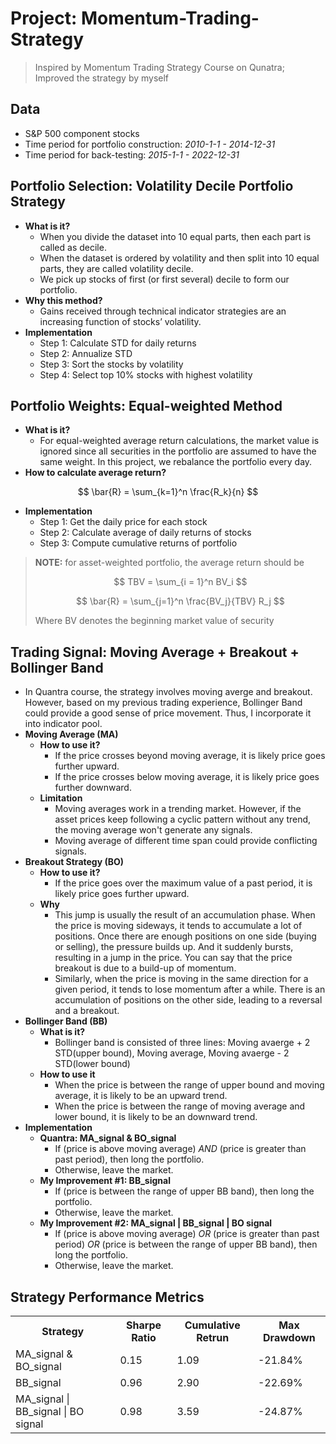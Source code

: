 # Project: Momentum-Trading-Strategy
> Inspired by Momentum Trading Strategy Course on Qunatra; Improved the strategy by myself

## Data
  - S&P 500 component stocks
  - Time period for portfolio construction: *2010-1-1 - 2014-12-31*
  - Time period for back-testing: *2015-1-1 - 2022-12-31* 
## Portfolio Selection: Volatility Decile Portfolio Strategy
- **What is it?**
  - When you divide the dataset into 10 equal parts, then each part is called as decile. 
  - When the dataset is ordered by volatility and then split into 10 equal parts, they are called volatility decile.
  - We pick up stocks of first (or first several) decile to form our portfolio.
- **Why this method?**
  - Gains received through technical indicator strategies are an increasing function of stocks’ volatility.
- **Implementation**
  - Step 1: Calculate STD for daily returns
  - Step 2: Annualize STD
  - Step 3: Sort the stocks by volatility
  - Step 4: Select top 10% stocks with highest volatility
## Portfolio Weights: Equal-weighted Method
  - **What is it?**
    - For equal-weighted average return calculations, the market value is ignored since all securities in the  portfolio are assumed to have the same weight. In this project, we rebalance the portfolio every day.
  - **How to calculate average return?**

$$ \bar{R} = \sum_{k=1}^n \frac{R_k}{n} $$

  - **Implementation**
    - Step 1: Get the daily price for each stock
    - Step 2: Calculate average of daily returns of stocks
    - Step 3: Compute cumulative returns of portfolio
> **NOTE:** for asset-weighted portfolio, the average return should be 
>
>   $$ TBV = \sum_{i = 1}^n BV_i $$
>
>   $$ \bar{R} = \sum_{j=1}^n \frac{BV_j}{TBV} R_j $$
>  
> Where BV denotes the beginning market value of security 
## Trading Signal: Moving Average + Breakout + Bollinger Band
- In Quantra course, the strategy involves moving averge and breakout. However, based on my previous trading experience, Bollinger Band could provide a good sense of price movement. Thus, I incorporate it into indicator pool.
- **Moving Average (MA)**
  - **How to use it?**
    - If the price crosses beyond moving average, it is likely price goes further upward.
    - If the price crosses below moving average, it is likely price goes further downward.
  - **Limitation**
    - Moving averages work in a trending market. However, if the asset prices keep following a cyclic pattern without any trend, the moving average won't generate any signals.
    - Moving average of different time span could provide conflicting signals. 
- **Breakout Strategy (BO)**
  - **How to use it?**
    - If the price goes over the maximum value of a past period, it is likely price goes further upward.
  - **Why**
    - This jump is usually the result of an accumulation phase. When the price is moving sideways, it tends to accumulate a lot of positions. Once there are enough positions on one side (buying or selling), the pressure builds up. And it suddenly bursts, resulting in a jump in the price. You can say that the price breakout is due to a build-up of momentum.
    - Similarly, when the price is moving in the same direction for a given period, it tends to lose momentum after a while. There is an accumulation of positions on the other side, leading to a reversal and a breakout.
- **Bollinger Band (BB)**
  - **What is it?**
    - Bollinger band is consisted of three lines: Moving avaerge + 2 STD(upper bound), Moving average, Moving avaerge - 2 STD(lower bound)   
  - **How to use it**
    - When the price is between the range of upper bound and moving average, it is likely to be an upward trend.
    - When the price is between the range of moving average and lower bound, it is likely to be an downward trend.
- **Implementation**
    - **Quantra: MA_signal & BO_signal**
      - If (price is above moving average) *AND* (price is greater than past period), then long the portfolio.
      - Otherwise, leave the market. 
    - **My Improvement #1: BB_signal**
      - If (price is between the range of upper BB band), then long the portfolio.
      - Otherwise, leave the market.    
    - **My Improvement #2: MA_signal | BB_signal | BO signal**
      - If (price is above moving average) *OR* (price is greater than past period) *OR* (price is between the range of upper BB band), then long the portfolio.
      - Otherwise, leave the market.
## Strategy Performance Metrics

<table>
  <tr>
    <th>Strategy</th>
    <th>Sharpe Ratio</th> 
    <th>Cumulative Retrun</th>
    <th>Max Drawdown</th>
  </tr>
  <tr>
    <td>MA_signal & BO_signal</td>
    <td>0.15</td> 
    <td>1.09</td>
    <td>-21.84%</td>
  </tr>
  <tr>
    <td>BB_signal</td>
    <td>0.96 </td> 
    <td>2.90</td>
    <td>-22.69%</td>
  </tr>
    <tr>
    <td>MA_signal | BB_signal | BO signal</td>
    <td>0.98 </td> 
    <td>3.59 </td>
    <td>-24.87%</td>
  </tr>
</table>
